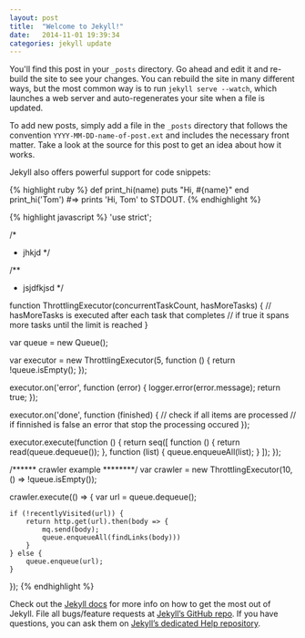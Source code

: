 ```yaml
---
layout: post
title:  "Welcome to Jekyll!"
date:   2014-11-01 19:39:34
categories: jekyll update
---
```

You'll find this post in your `_posts` directory. Go ahead and edit it and re-build the site to see your changes. You can rebuild the site in many different ways, but the most common way is to run `jekyll serve --watch`, which launches a web server and auto-regenerates your site when a file is updated.

To add new posts, simply add a file in the `_posts` directory that follows the convention `YYYY-MM-DD-name-of-post.ext` and includes the necessary front matter. Take a look at the source for this post to get an idea about how it works.

Jekyll also offers powerful support for code snippets:

{% highlight ruby %}
def print_hi(name)
  puts "Hi, #{name}"
end
print_hi('Tom')
#=> prints 'Hi, Tom' to STDOUT.
{% endhighlight %}

{% highlight javascript %}
'use strict';

/*
* jhkjd
*/

/**
* jsjdfkjsd
*/

function ThrottlingExecutor(concurrentTaskCount,  hasMoreTasks) {
	// hasMoreTasks is executed after each task that completes
	// if true it spans more tasks until the limit is reached
}

var queue = new Queue();

var executor = new ThrottlingExecutor(5, function () { return !queue.isEmpty(); });

executor.on('error', function (error) {
	logger.error(error.message);
	return true;
});

executor.on('done', function (finished) {
	// check if all items are processed
	// if finnished is false an error that stop the processing occured
});

executor.execute(function () {
	return seq([
		function () {
			return read(queue.dequeue());
		},
		function (list) {
			queue.enqueueAll(list);
		}
	]);
});

/****** crawler example ********/
var crawler = new ThrottlingExecutor(10, () => !queue.isEmpty());

crawler.execute(() => {
	var url = queue.dequeue();

	if (!recentlyVisited(url)) {
		return http.get(url).then(body => {
			mq.send(body);
			queue.enqueueAll(findLinks(body)))
		}	
	} else {
		queue.enqueue(url);
	}
});
{% endhighlight %}

Check out the [Jekyll docs][jekyll] for more info on how to get the most out of Jekyll. File all bugs/feature requests at [Jekyll’s GitHub repo][jekyll-gh]. If you have questions, you can ask them on [Jekyll’s dedicated Help repository][jekyll-help].

[jekyll]:      http://jekyllrb.com
[jekyll-gh]:   https://github.com/jekyll/jekyll
[jekyll-help]: https://github.com/jekyll/jekyll-help
